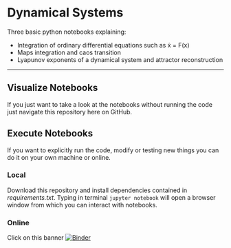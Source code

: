 # Dynamical Systems
Three basic python notebooks explaining:
- Integration of ordinary differential equations such as ẋ = F(x)
- Maps integration and caos transition
- Lyapunov exponents of a dynamical system and attractor reconstruction

----

## Visualize Notebooks
If you just want to take a look at the notebooks without running the code just
navigate this repository here on GitHub.

## Execute Notebooks
If you want to explicitly run the code, modify or testing new things you can do
it on your own machine or online.

### Local
Download this repository and install dependencies contained in
*requirements.txt*. Typing in terminal `jupyter notebook` will open a browser 
window from which you can interact with notebooks.

### Online
Click on this banner
[![Binder](https://mybinder.org/badge_logo.svg)](https://mybinder.org/v2/gh/S1M0N38/Dynamical_Systems/HEAD)
